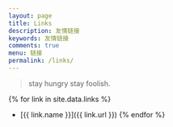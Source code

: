 ```yaml
---
layout: page
title: Links
description: 友情链接
keywords: 友情链接
comments: true
menu: 链接
permalink: /links/
---
```


> stay hungry stay foolish.

{% for link in site.data.links %}
* [{{ link.name }}]({{ link.url }})
{% endfor %}
